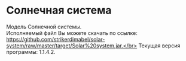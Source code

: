 # Солнечная система
Модель Солнечной системы.</br>
Исполняемый файл Вы можете скачать по ссылке:</br>
https://github.com/strikerdimabel/solar-system/raw/master/target/Solar%20system.jar.</br>
Текущая версия программы: 1.1.4.2.
